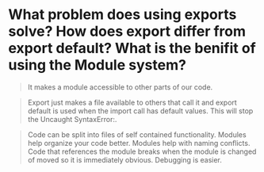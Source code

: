 # What problem does using exports solve?  How does export differ from export default?  What is the benifit of using the Module system?

>It makes a module accessible to other parts of our code.

>Export just makes a file available to others that call it and export default is used when the import call has default values.  This will stop the Uncaught SyntaxError:.

>Code can be split into files of self contained functionality.  Modules help organize your code better.  Modules help with naming conflicts.  Code that references the module breaks when the module is changed of moved so it is immediately obvious.  Debugging is easier.